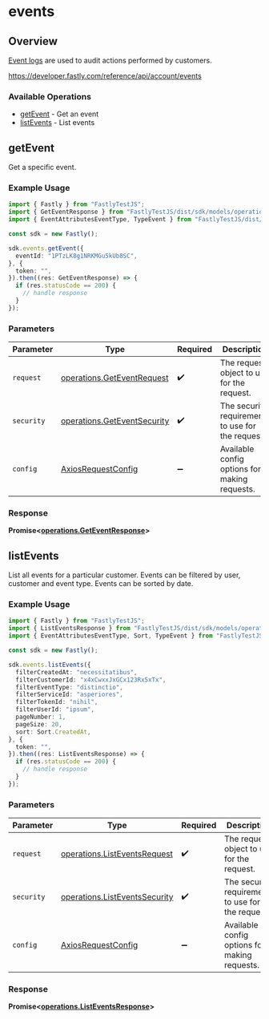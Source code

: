 # events

## Overview

[Event logs](https://docs.fastly.com/en/guides/reviewing-service-activity-with-the-event-log) are used to audit actions performed by customers.


<https://developer.fastly.com/reference/api/account/events>
### Available Operations

* [getEvent](#getevent) - Get an event
* [listEvents](#listevents) - List events

## getEvent

Get a specific event.

### Example Usage

```typescript
import { Fastly } from "FastlyTestJS";
import { GetEventResponse } from "FastlyTestJS/dist/sdk/models/operations";
import { EventAttributesEventType, TypeEvent } from "FastlyTestJS/dist/sdk/models/shared";

const sdk = new Fastly();

sdk.events.getEvent({
  eventId: "1PTzLK8g1NRKMGu5kUb8SC",
}, {
  token: "",
}).then((res: GetEventResponse) => {
  if (res.statusCode == 200) {
    // handle response
  }
});
```

### Parameters

| Parameter                                                                  | Type                                                                       | Required                                                                   | Description                                                                |
| -------------------------------------------------------------------------- | -------------------------------------------------------------------------- | -------------------------------------------------------------------------- | -------------------------------------------------------------------------- |
| `request`                                                                  | [operations.GetEventRequest](../../models/operations/geteventrequest.md)   | :heavy_check_mark:                                                         | The request object to use for the request.                                 |
| `security`                                                                 | [operations.GetEventSecurity](../../models/operations/geteventsecurity.md) | :heavy_check_mark:                                                         | The security requirements to use for the request.                          |
| `config`                                                                   | [AxiosRequestConfig](https://axios-http.com/docs/req_config)               | :heavy_minus_sign:                                                         | Available config options for making requests.                              |


### Response

**Promise<[operations.GetEventResponse](../../models/operations/geteventresponse.md)>**


## listEvents

List all events for a particular customer. Events can be filtered by user, customer and event type. Events can be sorted by date.

### Example Usage

```typescript
import { Fastly } from "FastlyTestJS";
import { ListEventsResponse } from "FastlyTestJS/dist/sdk/models/operations";
import { EventAttributesEventType, Sort, TypeEvent } from "FastlyTestJS/dist/sdk/models/shared";

const sdk = new Fastly();

sdk.events.listEvents({
  filterCreatedAt: "necessitatibus",
  filterCustomerId: "x4xCwxxJxGCx123Rx5xTx",
  filterEventType: "distinctio",
  filterServiceId: "asperiores",
  filterTokenId: "nihil",
  filterUserId: "ipsum",
  pageNumber: 1,
  pageSize: 20,
  sort: Sort.CreatedAt,
}, {
  token: "",
}).then((res: ListEventsResponse) => {
  if (res.statusCode == 200) {
    // handle response
  }
});
```

### Parameters

| Parameter                                                                      | Type                                                                           | Required                                                                       | Description                                                                    |
| ------------------------------------------------------------------------------ | ------------------------------------------------------------------------------ | ------------------------------------------------------------------------------ | ------------------------------------------------------------------------------ |
| `request`                                                                      | [operations.ListEventsRequest](../../models/operations/listeventsrequest.md)   | :heavy_check_mark:                                                             | The request object to use for the request.                                     |
| `security`                                                                     | [operations.ListEventsSecurity](../../models/operations/listeventssecurity.md) | :heavy_check_mark:                                                             | The security requirements to use for the request.                              |
| `config`                                                                       | [AxiosRequestConfig](https://axios-http.com/docs/req_config)                   | :heavy_minus_sign:                                                             | Available config options for making requests.                                  |


### Response

**Promise<[operations.ListEventsResponse](../../models/operations/listeventsresponse.md)>**

